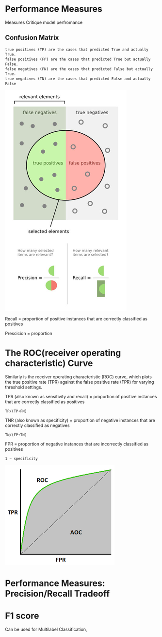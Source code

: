 # Performance Measures
Measures Critique model perfromance

## Confusion Matrix
```
true positives (TP) are the cases that predicted True and actually True.
false positives (FP) are the cases that predicted True but actually False.
false negatives (FN) are the cases that predicted False but actually True.
true negatives (TN) are the cases that predicted False and actually False
```

![Precisionrecall](Assets/Precisionrecall.jpg "Precisionrecall")

Recall = proportion of positive instances that are correctly classified as positives

Prescicion = proportion

# The ROC(receiver operating characteristic) Curve
Similarly is the receiver operating characteristic (ROC) curve, which plots the true positive rate (TPR) against the false positive rate (FPR) for varying threshold settings.

TPR (also known as sensitivity and recall) = proportion of positive instances that are correctly classified as positives

    TP/(TP+FN)

TNR (also known as specificity) = proportion of negative instances that are
correctly classified as negatives

    TN/(FP+TN)

FPR = proportion of negative instances that are incorrectly classified as positives

    1 − specificity

![Precisionrecall](Assets/roc.png "Precisionrecall")

# Performance Measures: Precision/Recall Tradeoff

# F1 score
Can be used for Multilabel Classification, 
